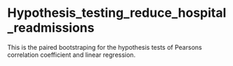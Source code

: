 # Hypothesis_testing_reduce_hospital_readmissions
This is the paired bootstraping for the hypothesis tests of Pearsons correlation coefficient and linear regression.
